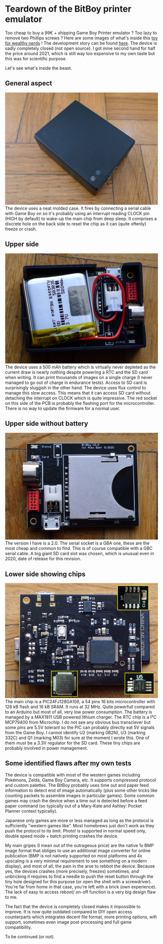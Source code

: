# Teardown of the BitBoy printer emulator

Too cheap to buy a 99€ + shipping Game Boy Printer emulator ? Too lazy to remove two Phillips screws ? Here are some images of what's inside this [toy for wealthy nerds](https://gameboyphoto.bigcartel.com/) ! The development story can be found [here](/Datasheets/BitBoy_Project_Development_Brief_V2.0.pdf). The device is sadly completely closed (not open source). I got mine second hand for half the price around 2021, which is still way too expensive to my own taste but this was for scientific purpose.

Let's see what's inside the beast.

## General aspect
![](/Images/BitBoy_1.png)
The device uses a neat molded case. It fires by connecting a serial cable with Game Boy on so it's probably using an interrupt reading CLOCK pin (HIGH by default) to wake-up the main chip from deep sleep. It comprises a discrete hole on the back side to reset the chip as it can (quite oftenly) freeze or crash.

## Upper side
![](/Images/BitBoy_2.png)
The device uses a 500 mAh battery which is virtually never depleted as the current draw is nearly nothing despite powering a RTC and the SD card when writing. It can print thousands of images on a single charge (I never managed to go out of charge in endurance tests). Access to SD card is surprisingly sluggish in the other hand. The device uses flux control to manage this slow access. This means that it can access SD card without detaching the interrupt on CLOCK which is quite impressive. The red socket on this side of the PCB is probably the flashing port for the microcontroller. There is no way to update the firmware for a normal user.

## Upper side without battery
![](/Images/BitBoy_3.png)
The version I have is a 2.0. The serial socket is a GBA one, these are the most cheap and common to find. This is of course compatible with a GBC serial cable. A big giant SD card slot was chosen, which is unusual even in 2020, date of release for this revision.

## Lower side showing chips
![](/Images/BitBoy_4.png)
The main chip is a PIC24FJ128GA106, a 54 pins 16 bits microcontroller with 128 kB flash and 16 kB SRAM. It runs at 32 MHz. Quite powerfull compared to an Arduino but most of all, very low power consumption. The battery is managed by a MAX1811 USB powered lithium charger. The RTC chip is a I²C MCP79400 from Microchip. I do not see any obvious bus transciever but some pins are 5.5V tolerant so the PIC can probably directly eat 5V signals from the Game Boy. I cannot identify U2 (marking 0B2N), U3 (marking 332C) and Q1 (marking M03) for sure at the moment I wrote this. One of them must be a 3.3V regulator for the SD card. These tiny chips are probably involved in power management.

## Some identified flaws after my own tests

The device is compatible with most of the western games including Pokémons, Zelda, Game Boy Camera, etc. It supports compressed protocol and custom palettes. The BitBoy probably uses time out and paper feed information to detect end of image automatically (plus some other tricks like counting packets to assemble images in particular games). Some common games may crash the device when a time out is detected before a feed paper command (so typically out of a Mary-Kate and Ashley: Pocket Planner context typically).

Japanese only games are more or less managed as long as the protocol is sufficiently "western games like". Most homebrews just don't work as they push the protocol to its limit. Photo! is supported in normal speed only, double speed mode + batch printing crashes the device.

My main gripes (I mean out of the outrageous price) are the native 1x BMP image format that obliges to use an additional image converter for online publication (BMP is not natively supported on most platforms and 4x upscaling is a very minimal requirement to see something on a modern display), and most of all, the pain in the arse to rebbot the device. Because yes, the devices crashes (more precisely, freezes) sometimes, and unbricking it requires to find a needle to push the reset button through the tiny hole designed for this purpose (or open the shell with a screwdriver). You're far from home in that case, you're left with a brick (own experience). The lack of easy to access reboot/ on-off function is a very big design flaw to me.

The fact that the device is completely closed makes it impossible to improve. It is now quite outdated compared to DIY open access counterparts which integrates decent file format, more printing options, wifi support, sometimes even image post-processing and full game compatibility.

To be continued (or not).
